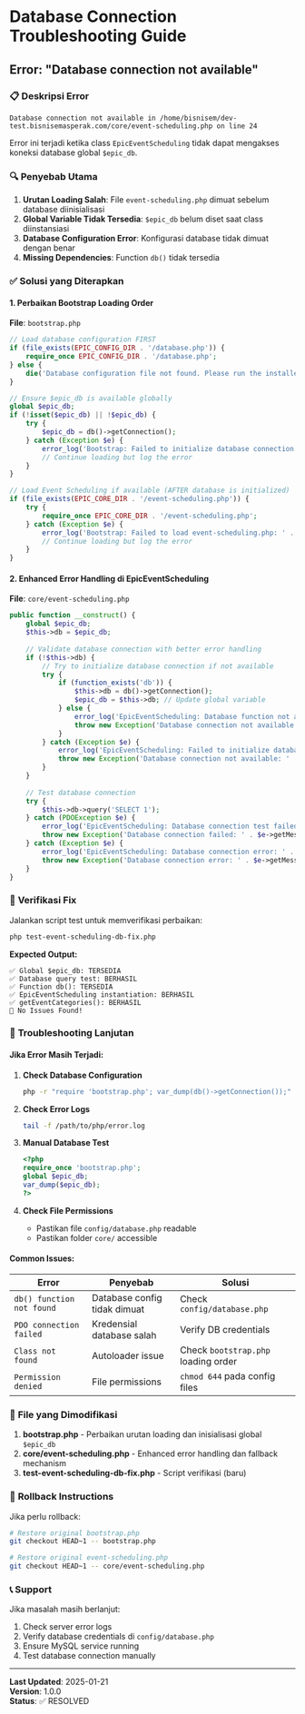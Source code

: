# Database Connection Troubleshooting Guide

## Error: "Database connection not available"

### 📋 **Deskripsi Error**
```
Database connection not available in /home/bisnisem/dev-test.bisnisemasperak.com/core/event-scheduling.php on line 24
```

Error ini terjadi ketika class `EpicEventScheduling` tidak dapat mengakses koneksi database global `$epic_db`.

### 🔍 **Penyebab Utama**

1. **Urutan Loading Salah**: File `event-scheduling.php` dimuat sebelum database diinisialisasi
2. **Global Variable Tidak Tersedia**: `$epic_db` belum diset saat class diinstansiasi
3. **Database Configuration Error**: Konfigurasi database tidak dimuat dengan benar
4. **Missing Dependencies**: Function `db()` tidak tersedia

### ✅ **Solusi yang Diterapkan**

#### 1. **Perbaikan Bootstrap Loading Order**
**File**: `bootstrap.php`

```php
// Load database configuration FIRST
if (file_exists(EPIC_CONFIG_DIR . '/database.php')) {
    require_once EPIC_CONFIG_DIR . '/database.php';
} else {
    die('Database configuration file not found. Please run the installer.');
}

// Ensure $epic_db is available globally
global $epic_db;
if (!isset($epic_db) || !$epic_db) {
    try {
        $epic_db = db()->getConnection();
    } catch (Exception $e) {
        error_log('Bootstrap: Failed to initialize database connection: ' . $e->getMessage());
        // Continue loading but log the error
    }
}

// Load Event Scheduling if available (AFTER database is initialized)
if (file_exists(EPIC_CORE_DIR . '/event-scheduling.php')) {
    try {
        require_once EPIC_CORE_DIR . '/event-scheduling.php';
    } catch (Exception $e) {
        error_log('Bootstrap: Failed to load event-scheduling.php: ' . $e->getMessage());
        // Continue loading but log the error
    }
}
```

#### 2. **Enhanced Error Handling di EpicEventScheduling**
**File**: `core/event-scheduling.php`

```php
public function __construct() {
    global $epic_db;
    $this->db = $epic_db;
    
    // Validate database connection with better error handling
    if (!$this->db) {
        // Try to initialize database connection if not available
        try {
            if (function_exists('db')) {
                $this->db = db()->getConnection();
                $epic_db = $this->db; // Update global variable
            } else {
                error_log('EpicEventScheduling: Database function not available');
                throw new Exception('Database connection not available - db() function not found');
            }
        } catch (Exception $e) {
            error_log('EpicEventScheduling: Failed to initialize database: ' . $e->getMessage());
            throw new Exception('Database connection not available: ' . $e->getMessage());
        }
    }
    
    // Test database connection
    try {
        $this->db->query('SELECT 1');
    } catch (PDOException $e) {
        error_log('EpicEventScheduling: Database connection test failed: ' . $e->getMessage());
        throw new Exception('Database connection failed: ' . $e->getMessage());
    } catch (Exception $e) {
        error_log('EpicEventScheduling: Database connection error: ' . $e->getMessage());
        throw new Exception('Database connection error: ' . $e->getMessage());
    }
}
```

### 🧪 **Verifikasi Fix**

Jalankan script test untuk memverifikasi perbaikan:

```bash
php test-event-scheduling-db-fix.php
```

**Expected Output:**
```
✅ Global $epic_db: TERSEDIA
✅ Database query test: BERHASIL
✅ Function db(): TERSEDIA
✅ EpicEventScheduling instantiation: BERHASIL
✅ getEventCategories(): BERHASIL
🎉 No Issues Found!
```

### 🚨 **Troubleshooting Lanjutan**

#### Jika Error Masih Terjadi:

1. **Check Database Configuration**
   ```bash
   php -r "require 'bootstrap.php'; var_dump(db()->getConnection());"
   ```

2. **Check Error Logs**
   ```bash
   tail -f /path/to/php/error.log
   ```

3. **Manual Database Test**
   ```php
   <?php
   require_once 'bootstrap.php';
   global $epic_db;
   var_dump($epic_db);
   ?>
   ```

4. **Check File Permissions**
   - Pastikan file `config/database.php` readable
   - Pastikan folder `core/` accessible

#### Common Issues:

| Error | Penyebab | Solusi |
|-------|----------|--------|
| `db() function not found` | Database config tidak dimuat | Check `config/database.php` |
| `PDO connection failed` | Kredensial database salah | Verify DB credentials |
| `Class not found` | Autoloader issue | Check `bootstrap.php` loading order |
| `Permission denied` | File permissions | `chmod 644` pada config files |

### 📁 **File yang Dimodifikasi**

1. **bootstrap.php** - Perbaikan urutan loading dan inisialisasi global `$epic_db`
2. **core/event-scheduling.php** - Enhanced error handling dan fallback mechanism
3. **test-event-scheduling-db-fix.php** - Script verifikasi (baru)

### 🔄 **Rollback Instructions**

Jika perlu rollback:

```bash
# Restore original bootstrap.php
git checkout HEAD~1 -- bootstrap.php

# Restore original event-scheduling.php  
git checkout HEAD~1 -- core/event-scheduling.php
```

### 📞 **Support**

Jika masalah masih berlanjut:

1. Check server error logs
2. Verify database credentials di `config/database.php`
3. Ensure MySQL service running
4. Test database connection manually

---

**Last Updated**: 2025-01-21  
**Version**: 1.0.0  
**Status**: ✅ RESOLVED
